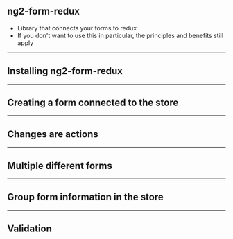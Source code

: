 ## ng2-form-redux

- Library that connects your forms to redux
- If you don't want to use this in particular, the principles and benefits still apply

---

## Installing ng2-form-redux

---

## Creating a form connected to the store

---

## Changes are actions

---

## Multiple different forms

---

## Group form information in the store

---

## Validation
